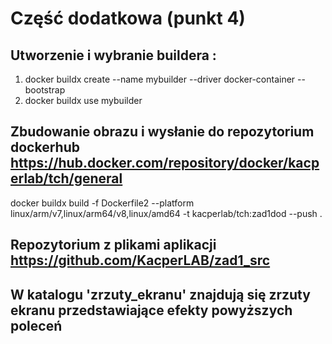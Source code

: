 # Część dodatkowa (punkt 4)

## Utworzenie i wybranie buildera :
1) docker buildx create --name mybuilder --driver docker-container --bootstrap
2) docker buildx use mybuilder
## Zbudowanie obrazu i wysłanie do repozytorium dockerhub <br> https://hub.docker.com/repository/docker/kacperlab/tch/general
docker buildx build -f Dockerfile2 --platform linux/arm/v7,linux/arm64/v8,linux/amd64 -t kacperlab/tch:zad1dod --push .

## Repozytorium z plikami aplikacji https://github.com/KacperLAB/zad1_src
## W katalogu 'zrzuty_ekranu' znajdują się zrzuty ekranu przedstawiające efekty powyższych poleceń

